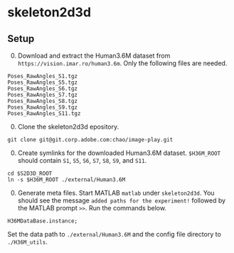# skeleton2d3d

## Setup

0. Download and extract the Human3.6M dataset from `https://vision.imar.ro/human3.6m`. Only the following files are needed.
  ```Shell
  Poses_RawAngles_S1.tgz
  Poses_RawAngles_S5.tgz
  Poses_RawAngles_S6.tgz
  Poses_RawAngles_S7.tgz
  Poses_RawAngles_S8.tgz
  Poses_RawAngles_S9.tgz
  Poses_RawAngles_S11.tgz
  ```

0. Clone the skeleton2d3d epository.
  ```Shell
  git clone git@git.corp.adobe.com:chao/image-play.git
  ```

0. Create symlinks for the downloaded Human3.6M dataset. `$H36M_ROOT` should contain `S1`, `S5`, `S6`, `S7`, `S8`, `S9`, and `S11`.
  ```Shell
  cd $S2D3D_ROOT
  ln -s $H36M_ROOT ./external/Human3.6M
  ```

0. Generate meta files. Start MATLAB `matlab` under `skeleton2d3d`. You should see the message `added paths for the experiment!` followed by the MATLAB prompt `>>`. Run the commands below.
  ``` Shell
  H36MDataBase.instance;
  ```
  Set the data path to `./external/Human3.6M` and the config file directory to `./H36M_utils`.
